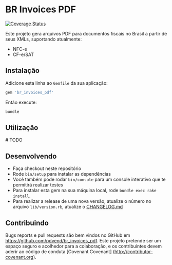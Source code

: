 # BR Invoices PDF
[![Coverage Status](https://coveralls.io/repos/github/pdvend/br_invoices_pdf/badge.svg?branch=master&t=A4nK57)](https://coveralls.io/github/pdvend/br_invoices_pdf?branch=master)

Este projeto gera arquivos PDF para documentos fiscais no Brasil a partir de seus XMLs, suportando atualmente:
- NFC-e
- CF-e/SAT

## Instalação

Adicione esta linha ao `Gemfile` da sua aplicação:

```ruby
gem 'br_invoices_pdf'
```

Então execute:
```bash
bundle
```

## Utilização

\# TODO

## Desenvolvendo

- Faça checkout neste repositório
- Rode `bin/setup` para instalar as dependências
- Você também pode rodar `bin/console` para um console interativo que te permitirá realizar testes
- Para instalar esta gem na sua máquina local, rode `bundle exec rake install`.
- Para realizar a release de uma nova versão, atualize o número no arquivo `lib/version.rb`, atualize o [CHANGELOG.md](/CHANGELOG.md)

## Contribuindo

Bugs reports e pull requests são bem vindos no GitHub em https://github.com/pdvend/br_invoices_pdf. Este projeto pretende ser um espaço seguro e acolhedor para a colaboração, e os contribuintes devem aderir ao código de conduta [Covenant Covenant] (http://contributor-covenant.org).


